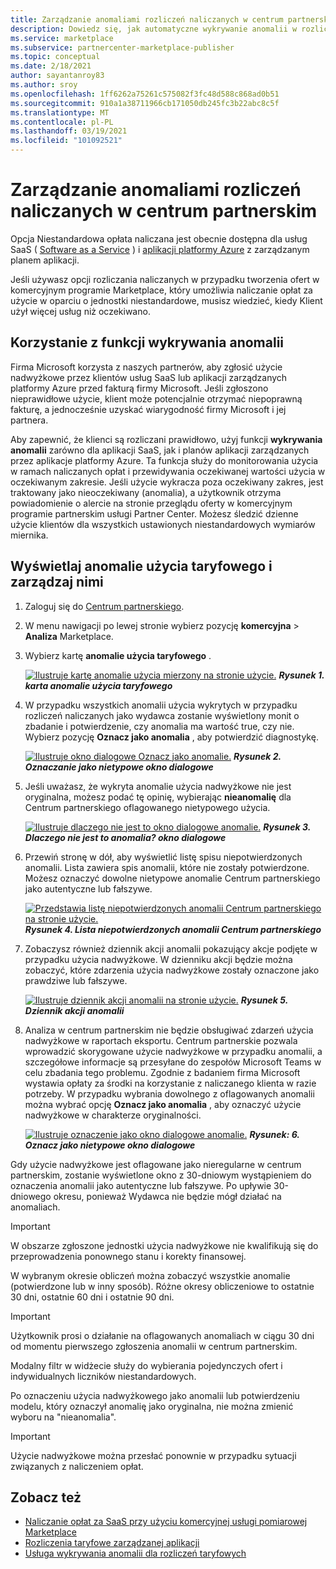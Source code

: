 ```yaml
---
title: Zarządzanie anomaliami rozliczeń naliczanych w centrum partnerskim | Portal Azure Marketplace
description: Dowiedz się, jak automatyczne wykrywanie anomalii w rozliczeniach taryfowych pomaga zapewnić, że klienci są rozliczani prawidłowo w przypadku taryfowych zastosowań oferowanych przez komercyjne oferty rynkowe.
ms.service: marketplace
ms.subservice: partnercenter-marketplace-publisher
ms.topic: conceptual
ms.date: 2/18/2021
author: sayantanroy83
ms.author: sroy
ms.openlocfilehash: 1ff6262a75261c575082f3fc48d588c868ad0b51
ms.sourcegitcommit: 910a1a38711966cb171050db245fc3b22abc8c5f
ms.translationtype: MT
ms.contentlocale: pl-PL
ms.lasthandoff: 03/19/2021
ms.locfileid: "101092521"
---
```

# <a name="manage-metered-billing-anomalies-in-partner-center"></a>Zarządzanie anomaliami rozliczeń naliczanych w centrum partnerskim

Opcja Niestandardowa opłata naliczana jest obecnie dostępna dla usług SaaS ( [Software as a Service](plan-saas-offer.md) ) i [aplikacji platformy Azure](plan-azure-application-offer.md#types-of-plans) z zarządzanym planem aplikacji.

Jeśli używasz opcji rozliczania naliczanych w przypadku tworzenia ofert w komercyjnym programie Marketplace, który umożliwia naliczanie opłat za użycie w oparciu o jednostki niestandardowe, musisz wiedzieć, kiedy Klient użył więcej usług niż oczekiwano.

## <a name="use-the-anomaly-detection-feature"></a>Korzystanie z funkcji wykrywania anomalii

Firma Microsoft korzysta z naszych partnerów, aby zgłosić użycie nadwyżkowe przez klientów usług SaaS lub aplikacji zarządzanych platformy Azure przed fakturą firmy Microsoft. Jeśli zgłoszono nieprawidłowe użycie, klient może potencjalnie otrzymać niepoprawną fakturę, a jednocześnie uzyskać wiarygodność firmy Microsoft i jej partnera.

Aby zapewnić, że klienci są rozliczani prawidłowo, użyj funkcji **wykrywania anomalii** zarówno dla aplikacji SaaS, jak i planów aplikacji zarządzanych przez aplikacje platformy Azure. Ta funkcja służy do monitorowania użycia w ramach naliczanych opłat i przewidywania oczekiwanej wartości użycia w oczekiwanym zakresie. Jeśli użycie wykracza poza oczekiwany zakres, jest traktowany jako nieoczekiwany (anomalia), a użytkownik otrzyma powiadomienie o alercie na stronie przeglądu oferty w komercyjnym programie partnerskim usługi Partner Center. Możesz śledzić dzienne użycie klientów dla wszystkich ustawionych niestandardowych wymiarów miernika.

## <a name="view-and-manage-metered-usage-anomalies"></a>Wyświetlaj anomalie użycia taryfowego i zarządzaj nimi

1. Zaloguj się do [Centrum partnerskiego](https://partner.microsoft.com/dashboard/home).
1. W menu nawigacji po lewej stronie wybierz pozycję **komercyjna**  >  **Analiza** Marketplace.
1. Wybierz kartę **anomalie użycia taryfowego** .

    [![Ilustruje kartę anomalie użycia mierzony na stronie użycie.](./media/anomaly-detection/metered-usage-anomalies.png)](./media/anomaly-detection/metered-usage-anomalies.png#lightbox)
    ***Rysunek 1. karta anomalie użycia taryfowego***

1. W przypadku wszystkich anomalii użycia wykrytych w przypadku rozliczeń naliczanych jako wydawca zostanie wyświetlony monit o zbadanie i potwierdzenie, czy anomalia ma wartość true, czy nie. Wybierz pozycję **Oznacz jako anomalia** , aby potwierdzić diagnostykę.

     [![Ilustruje okno dialogowe Oznacz jako anomalie.](./media/anomaly-detection/mark-as-anomaly.png)](./media/anomaly-detection/mark-as-anomaly.png#lightbox)
    ***Rysunek 2. Oznaczanie jako nietypowe okno dialogowe***

1. Jeśli uważasz, że wykryta anomalie użycia nadwyżkowe nie jest oryginalna, możesz podać tę opinię, wybierając **nieanomalię** dla Centrum partnerskiego oflagowanego nietypowego użycia.

    [![Ilustruje dlaczego nie jest to okno dialogowe anomalie.](./media/anomaly-detection/why-is-it-not-an-anomaly.png)](./media/anomaly-detection/why-is-it-not-an-anomaly.png#lightbox)
    ***Rysunek 3. Dlaczego nie jest to anomalia? okno dialogowe***

1. Przewiń stronę w dół, aby wyświetlić listę spisu niepotwierdzonych anomalii. Lista zawiera spis anomalii, które nie zostały potwierdzone. Możesz oznaczyć dowolne nietypowe anomalie Centrum partnerskiego jako autentyczne lub fałszywe.

   [![Przedstawia listę niepotwierdzonych anomalii Centrum partnerskiego na stronie użycie.](./media/anomaly-detection/unacknowledged-anomalies.png)](./media/anomaly-detection/unacknowledged-anomalies.png#lightbox)
    ***Rysunek 4. Lista niepotwierdzonych anomalii Centrum partnerskiego***

1. Zobaczysz również dziennik akcji anomalii pokazujący akcje podjęte w przypadku użycia nadwyżkowe. W dzienniku akcji będzie można zobaczyć, które zdarzenia użycia nadwyżkowe zostały oznaczone jako prawdziwe lub fałszywe.

   [ ![ Ilustruje dziennik akcji anomalii na stronie użycie.](./media/anomaly-detection/anomaly-action-log.png)](./media/anomaly-detection/anomaly-action-log.png#lightbox) 
    ***Rysunek 5. Dziennik akcji anomalii***

1. Analiza w centrum partnerskim nie będzie obsługiwać zdarzeń użycia nadwyżkowe w raportach eksportu. Centrum partnerskie pozwala wprowadzić skorygowane użycie nadwyżkowe w przypadku anomalii, a szczegółowe informacje są przesyłane do zespołów Microsoft Teams w celu zbadania tego problemu. Zgodnie z badaniem firma Microsoft wystawia opłaty za środki na korzystanie z naliczanego klienta w razie potrzeby. W przypadku wybrania dowolnego z oflagowanych anomalii można wybrać opcję **Oznacz jako anomalia** , aby oznaczyć użycie nadwyżkowe w charakterze oryginalności.

   [ ![ Ilustruje oznaczenie jako okno dialogowe anomalie.](./media/anomaly-detection/new-reported-usage.png)](./media/anomaly-detection/new-reported-usage.png#lightbox) 
    ***Rysunek: 6. Oznacz jako nietypowe okno dialogowe***

Gdy użycie nadwyżkowe jest oflagowane jako nieregularne w centrum partnerskim, zostanie wyświetlone okno z 30-dniowym wystąpieniem do oznaczenia anomalii jako autentyczne lub fałszywe. Po upływie 30-dniowego okresu, ponieważ Wydawca nie będzie mógł działać na anomaliach.

> [!IMPORTANT]
> W obszarze zgłoszone jednostki użycia nadwyżkowe nie kwalifikują się do przeprowadzenia ponownego stanu i korekty finansowej.

W wybranym okresie obliczeń można zobaczyć wszystkie anomalie (potwierdzone lub w inny sposób). Różne okresy obliczeniowe to ostatnie 30 dni, ostatnie 60 dni i ostatnie 90 dni.

> [!IMPORTANT]
> Użytkownik prosi o działanie na oflagowanych anomaliach w ciągu 30 dni od momentu pierwszego zgłoszenia anomalii w centrum partnerskim.

Modalny filtr w widżecie służy do wybierania pojedynczych ofert i indywidualnych liczników niestandardowych.

Po oznaczeniu użycia nadwyżkowego jako anomalii lub potwierdzeniu modelu, który oznaczył anomalię jako oryginalna, nie można zmienić wyboru na "nieanomalia".

> [!IMPORTANT]
> Użycie nadwyżkowe można przesłać ponownie w przypadku sytuacji związanych z naliczeniem opłat.

## <a name="see-also"></a>Zobacz też
- [Naliczanie opłat za SaaS przy użyciu komercyjnej usługi pomiarowej Marketplace](./partner-center-portal/saas-metered-billing.md)
- [Rozliczenia taryfowe zarządzanej aplikacji](./partner-center-portal/azure-app-metered-billing.md)
- [Usługa wykrywania anomalii dla rozliczeń taryfowych](./partner-center-portal/anomaly-detection-service-for-metered-billing.md)
